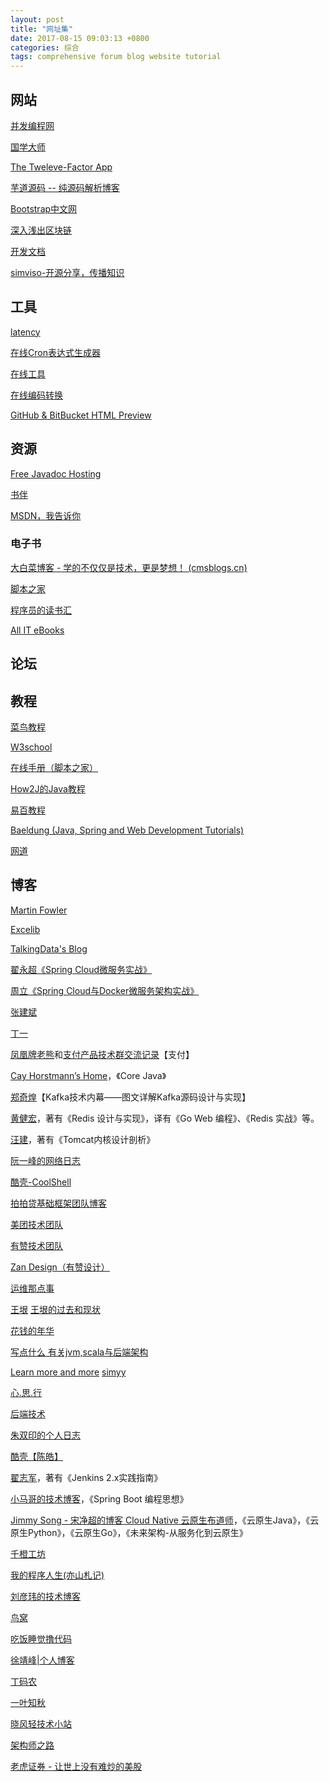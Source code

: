 ```yaml
---
layout: post
title: "网址集"
date: 2017-08-15 09:03:13 +0800
categories: 综合
tags: comprehensive forum blog website tutorial
---
```


## 网站

[并发编程网](http://ifeve.com)

[国学大师](http://www.guoxuedashi.com/)

[The Tweleve-Factor App](https://12factor.net/)

[芋道源码 -- 纯源码解析博客](http://www.iocoder.cn)

[Bootstrap中文网](http://www.bootcss.com/)

[深入浅出区块链](https://learnblockchain.cn/)

[开发文档](https://www.docs4dev.com/)

[simviso-开源分享，传播知识](https://www.simtoco.com)

## 工具

[latency](https://latency.apex.sh/)

[在线Cron表达式生成器](http://cron.qqe2.com/)

[在线工具](http://tool.oschina.net/)

[在线编码转换](http://tool.oschina.net/encode)

[GitHub & BitBucket HTML Preview](http://htmlpreview.github.io/)

## 资源

[Free Javadoc Hosting](http://www.javadoc.io/)

[书伴](https://bookfere.com/)

[MSDN，我告诉你](https://msdn.itellyou.cn/)

### 电子书

[大白菜博客 - 学的不仅仅是技术，更是梦想！ (cmsblogs.cn)](https://cmsblogs.cn/)

[脚本之家](http://www.jb51.net/)

[程序员的读书汇](http://finelybook.com/)

[All IT eBooks](http://www.allitebooks.com/)

## 论坛

## 教程

[菜鸟教程](http://www.runoob.com/)

[W3school](http://www.w3school.com.cn/)

[在线手册（脚本之家）](http://shouce.jb51.net/)

[How2J的Java教程](http://how2j.cn/)

[易百教程](https://www.yiibai.com/)

[Baeldung (Java, Spring and Web Development Tutorials)](https://www.baeldung.com/)

[网道](https://wangdoc.com/)

## 博客

[Martin Fowler](https://martinfowler.com/)

[Excelib](http://www.excelib.com/)

[TalkingData's Blog](http://blog.talkingdata.com/)

[翟永超《Spring Cloud微服务实战》](http://blog.didispace.com/)

[周立《Spring Cloud与Docker微服务架构实战》](http://www.itmuch.com/)

[张建斌](http://www.cnblogs.com/zhangjianbin/)

[丁一](http://www.ticmy.com/)

[凤凰牌老熊](http://blog.lixf.cn)和[支付产品技术群交流记录](http://wechat.lixf.cn/)【支付】

[Cay Horstmann’s Home](http://horstmann.com/)，《Core Java》

[郑奇煌](http://zqhxuyuan.github.io/)【Kafka技术内幕——图文详解Kafka源码设计与实现】

[黄健宏](http://huangz.me/)，著有《Redis 设计与实现》，译有《Go Web 编程》、《Redis 实战》等。

[汪建](https://blog.csdn.net/wangyangzhizhou)，著有《Tomcat内核设计剖析》

[阮一峰的网络日志](http://www.ruanyifeng.com)

[酷壳-CoolShell](https://coolshell.cn/)

[拍拍贷基础框架团队博客](http://techblog.ppdai.com/)

[美团技术团队](https://tech.meituan.com/)

[有赞技术团队](https://tech.youzan.com/)

[Zan Design（有赞设计）](https://design.youzan.com)

[运维那点事](http://www.ywnds.com/)

[王垠](http://www.yinwang.org/)
[王垠的过去和现状](https://blog.csdn.net/simoncoder/article/details/49803827)

[花钱的年华](http://calvin1978.blogcn.com/)

[写点什么 有关jvm,scala与后端架构](http://hongjiang.info/)

[Learn more and more](https://www.cnblogs.com/coder2012/) [simyy](http://simyy.cn/)

[心.思.行](http://www.heartthinkdo.com/)

[后端技术](https://timyang.net/)

[朱双印的个人日志](http://www.zsythink.net/)

[酷壳【陈皓】](https://coolshell.cn/)

[翟志军](http://showme.codes/)，著有《Jenkins 2.x实践指南》

[小马哥的技术博客](https://mercyblitz.github.io/)，《Spring Boot 编程思想》

[Jimmy Song - 宋净超的博客 Cloud Native 云原生布道师](https://jimmysong.io/)，《云原生Java》，《云原生Python》，《云原生Go》，《未来架构-从服务化到云原生》

[千橙工坊](https://qiancheng.me/)

[我的程序人生(亦山札记)](https://blog.csdn.net/luanlouis)

[刘彦玮的技术博客](http://liuyanwei.jumppo.com/index.html)

[鸟窝](https://colobu.com/)

[吃饭睡觉撸代码](https://fangjian0423.github.io/)

[徐靖峰|个人博客](https://www.cnkirito.moe/)

[丁码农](https://www.cnblogs.com/dinglang)

[一叶知秋](https://muyinchen.github.io/)

[晓风轻技术小站](https://xwjie.github.io/)

[架构师之路](https://blog.csdn.net/z50L2O08e2u4afToR9A?t=1)

[老虎证券 - 让世上没有难炒的美股](http://www.psrar.com/)